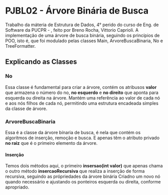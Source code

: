 # PJBL02 - Árvore Binária de Busca 
Trabalho da máteria de Estrutura de Dados, 4° perido do curso de Eng. de Software da PUCPR - , feito por Breno Rocha, Vittorio Caprioli. A implementação de uma árvore de busca binária, seguindo  os princípios de POO, isto é, 
que foi modulado pelas classes Main, ArvoreBuscaBinaria, No e TreeFormatter.
## Explicando as Classes
### No 
Essa classe é fundamental para criar a árvore, contém os atribusos **valor** que armazena o número do no, **no esquerdo** e  **no direito** que aponta para esquerda ou direita na árvore. 
Mantém uma referência ao valor de cada nó e aos nós filhos de cada nó, permitindo uma estrutura encadeada simples da classe de árvore.
### ArvoreBuscaBinaria
Essa é a classe da árvore bínaria de busca, é nela que contém os algoritmos de inserção, remoção e busca. E apenas têm o atributo privado **no raiz** que é o primeiro elemento da árvore. 
#### Inserção
Temos dois métodos aqui, o primeiro **insersao(int valor)** que apenas chama o outro método **insercaoRecursiva** que realiza a inserção de forma recursiva, seguindo as própriedades da árvore binária 
Criadno um novo nó quando necessário e ajustando os ponteiros esquerda ou direita, conforme apropriado.

